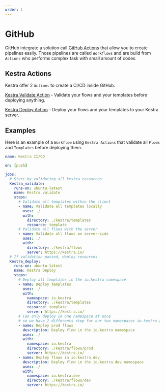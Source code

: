 ```yaml
---
order: 1
---
```


# GitHub

GitHub integrate a solution call [GitHub Actions](https://github.com/features/actions) that allow you
to create pipelines easily. Those pipelines are called `Workflows` and are build from `Actions` who
performs complex task with small amount of codes.

## Kestra Actions

Kestra offer 2 `Actions` to create a CI/CD inside GitHub.

[Kestra Validate Action]() - Validate your flows and your templates before deploying anything.

[Kestra Deploy Action]() - Deploy your flows and your templates to your Kestra server.

## Examples

Here is an example of a `Workflow` using `Kestra Actions` that validate all `Flows` and `Templates` before deploying them.

```yaml
name: Kestra CI/CD

on: [push]

jobs:
  # Start by validating all kestra resources
  Kestra_validate:
    runs-on: ubuntu-latest
    name: Kestra validate
    steps:
      # Validate all templates within the client
      - name: Validate all templates locally
        uses: ./
        with:
          directory: ./kestra/templates
          resource: template
      # Validate all flows with the server
      - name: Validate all flows on server-side
        uses: ./
        with:
          directory: ./kestra/flows
          server: https://kestra.io/
  # If validation passed, deploy resources
  Kestra_deploy:
    runs-on: ubuntu-latest
    name: Kestra Deploy
    steps:
      # Deploy all templates in the io.kestra namespace
      - name: Deploy templates
        uses: ./
        with:
          namespace: io.kestra
          directory: ./kestra/templates
          resource: template
          server: https://kestra.io/
      # Can only deploy in one namespace at once
      # so we have 2 differents step for our two namespaces io.kestra and io.kestra.dev
      - name: Deploy prod flows
        description: Deploy flow in the io.kestra namespace
        uses: ./
        with:
          namespace: io.kestra
          directory: ./kestra/flows/prod
          server: https://kestra.io/
      - name: Deploy flows in io.kestra.dev
        description: Deploy flow in the io.kestra.dev namespace
        uses: ./
        with:
          namespace: io.kestra.dev
          directory: ./kestra/flows/dev
          server: https://kestra.io/
```